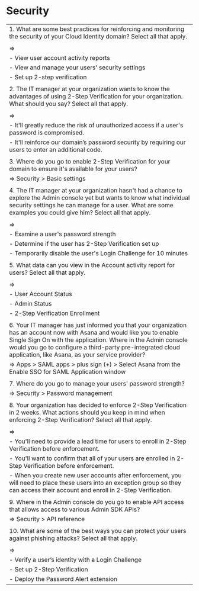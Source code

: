 # Security

||
|--|
|1. What are some best practices for reinforcing and monitoring the security of your Cloud Identity domain? Select all that apply.|
||
|=>|
|- View user account activity reports|
|- View and manage your users' security settings|
|- Set up 2-step verification||
||
|2. The IT manager at your organization wants to know the advantages of using 2-Step Verification for your organization. What should you say? Select all that apply.|
||
|=>|
|- It'll greatly reduce the risk of unauthorized access if a user's password is compromised.|
|- It'll reinforce our domain’s password security by requiring our users to enter an additional code.||
||
|3. Where do you go to enable 2-Step Verification for your domain to ensure it's available for your users?|
| => Security > Basic settings|
||
|4. The IT manager at your organization hasn't had a chance to explore the Admin console yet but wants to know what individual security settings he can manage for a user. What are some examples you could give him? Select all that apply.|
||
|=>|
|- Examine a user's password strength|
|- Determine if the user has 2-Step Verification set up|
|- Temporarily disable the user's Login Challenge for 10 minutes||
||
|5. What data can you view in the Account activity report for users? Select all that apply.|
||
|=>|
|- User Account Status|
|- Admin Status|
|- 2-Step Verification Enrollment||
||
|6. Your IT manager has just informed you that your organization has an account now with Asana and would like you to enable Single Sign On with the application. Where in the Admin console would you go to configure a third-party pre-integrated cloud application, like Asana, as your service provider?|
| => Apps > SAML apps > plus sign (+) > Select Asana from the Enable SSO for SAML Application window |
||
|7. Where do you go to manage your users' password strength?|
| => Security > Password management|
||
|8. Your organization has decided to enforce 2-Step Verification in 2 weeks. What actions should you keep in mind when enforcing 2-Step Verification? Select all that apply.|
||
|=>|
|- You'll need to provide a lead time for users to enroll in 2-Step Verification before enforcement.|
|- You'll want to confirm that all of your users are enrolled in 2-Step Verification before enforcement.|
|- When you create new user accounts after enforcement, you will need to place these users into an exception group so they can access their account and enroll in 2-Step Verification.||
||
|9. Where in the Admin console do you go to enable API access that allows access to various Admin SDK APIs?|
| => Security > API reference|
||
|10. What are some of the best ways you can protect your users against phishing attacks? Select all that apply.|
||
|=>|
|- Verify a user’s identity with a Login Challenge|
|- Set up 2-Step Verification|
|- Deploy the Password Alert extension|
